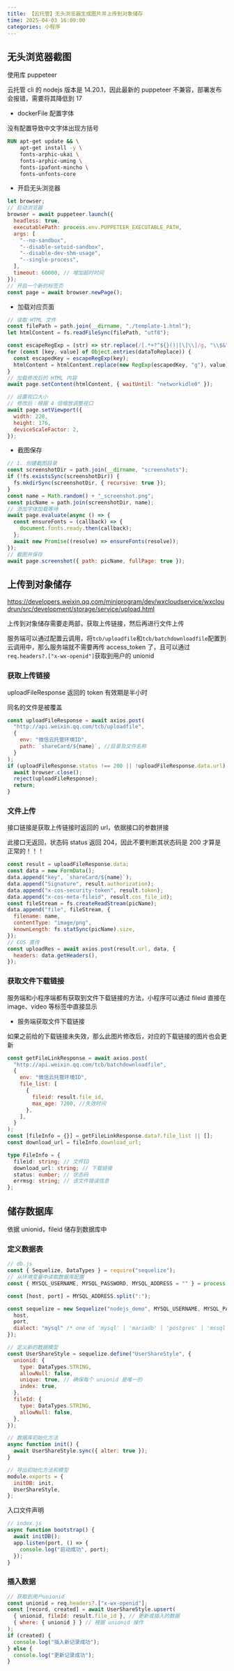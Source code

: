 ```yaml
---
title: 【云托管】无头浏览器生成图片并上传到对象储存
time: 2025-04-03 16:00:00
categories: 小程序
---
```


## 无头浏览器截图

使用库 puppeteer

云托管 cli 的 nodejs 版本是 14.20.1，因此最新的 puppeteer 不兼容，部署发布会报错，需要将其降低到 17

- dockerFile 配置字体

没有配置导致中文字体出现方括号

```dockerfile
RUN apt-get update && \
    apt-get install -y \
    fonts-arphic-ukai \
    fonts-arphic-uming \
    fonts-ipafont-mincho \
    fonts-unfonts-core
```

- 开启无头浏览器

```js
let browser;
// 启动浏览器
browser = await puppeteer.launch({
  headless: true,
  executablePath: process.env.PUPPETEER_EXECUTABLE_PATH,
  args: [
    "--no-sandbox",
    "--disable-setuid-sandbox",
    "--disable-dev-shm-usage",
    "--single-process",
  ],
  timeout: 60000, // 增加超时时间
});
// 开启一个新的标签页
const page = await browser.newPage();
```

- 加载对应页面

```js
// 读取 HTML 文件
const filePath = path.join(__dirname, "./template-1.html");
let htmlContent = fs.readFileSync(filePath, "utf8");

const escapeRegExp = (str) => str.replace(/[.*+?^${}()|[\]\\]/g, "\\$&");
for (const [key, value] of Object.entries(dataToReplace)) {
  const escapedKey = escapeRegExp(key);
  htmlContent = htmlContent.replace(new RegExp(escapedKey, "g"), value);
}
// 加载修改后的 HTML 内容
await page.setContent(htmlContent, { waitUntil: "networkidle0" });

// 设置视口大小
// 修改后：根据 4 倍缩放调整视口
await page.setViewport({
  width: 220,
  height: 176,
  deviceScaleFactor: 2,
});
```

- 截图保存

```js
// 1. 创建截图目录
const screenshotDir = path.join(__dirname, "screenshots");
if (!fs.existsSync(screenshotDir)) {
  fs.mkdirSync(screenshotDir, { recursive: true });
}
const name = Math.random() + "_screenshot.png";
const picName = path.join(screenshotDir, name);
// 添加字体加载等待
await page.evaluate(async () => {
  const ensureFonts = (callback) => {
    document.fonts.ready.then(callback);
  };
  await new Promise((resolve) => ensureFonts(resolve));
});
// 截图并保存
await page.screenshot({ path: picName, fullPage: true });
```

## 上传到对象储存

https://developers.weixin.qq.com/miniprogram/dev/wxcloudservice/wxcloudrun/src/development/storage/service/upload.html

上传到对象储存需要走两部，获取上传链接，然后再进行文件上传

服务端可以通过配置云调用，将`tcb/uploadfile`和`tcb/batchdownloadfile`配置到云调用中，那么服务端就不需要再传 access_token 了，且可以通过`req.headers?.["x-wx-openid"]`获取到用户的 unionid

### 获取上传链接

uploadFileResponse 返回的 token 有效期是半小时

同名的文件是被覆盖

```js
const uploadFileResponse = await axios.post(
  "http://api.weixin.qq.com/tcb/uploadfile",
  {
    env: "微信云托管环境ID",
    path: `shareCard/${name}`, //目录及文件名称
  }
);
if (uploadFileResponse.status !== 200 || !uploadFileResponse.data.url) {
  await browser.close();
  reject(uploadFileResponse);
  return;
}
```

### 文件上传

接口链接是获取上传链接时返回的 url，依据接口的参数拼接

此接口无返回，状态码 status 返回 204，因此不要判断其状态码是 200 才算是正常的！！！

```js
const result = uploadFileResponse.data;
const data = new FormData();
data.append("key", `shareCard/${name}`);
data.append("Signature", result.authorization);
data.append("x-cos-security-token", result.token);
data.append("x-cos-meta-fileid", result.cos_file_id);
const fileStream = fs.createReadStream(picName);
data.append("file", fileStream, {
  filename: name,
  contentType: "image/png",
  knownLength: fs.statSync(picName).size,
});
// COS 直传
const uploadRes = await axios.post(result.url, data, {
  headers: data.getHeaders(),
});
```

### 获取文件下载链接

服务端和小程序端都有获取到文件下载链接的方法，小程序可以通过 fileid 直接在 image、video 等标签中直接显示

- 服务端获取文件下载链接

如果之前给的下载链接未失效，那么此图片修改后，对应的下载链接的图片也会更新

```js
const getFileLinkResponse = await axios.post(
  "http://api.weixin.qq.com/tcb/batchdownloadfile",
  {
    env: "微信云托管环境ID",
    file_list: [
      {
        fileid: result.file_id,
        max_age: 7200, //失效时间
      },
    ],
  }
);
const [fileInfo = {}] = getFileLinkResponse.data?.file_list || [];
const download_url = fileInfo.download_url;
```

```ts
type FileInfo = {
  fileid: string; // 文件ID
  download_url: string; // 下载链接
  status: number; // 状态码
  errmsg: string; // 该文件错误信息
};
```

## 储存数据库

依据 unionid，fileid 储存到数据库中

### 定义数据表

```js
// db.js
const { Sequelize, DataTypes } = require("sequelize");
// 从环境变量中读取数据库配置
const { MYSQL_USERNAME, MYSQL_PASSWORD, MYSQL_ADDRESS = "" } = process.env;

const [host, port] = MYSQL_ADDRESS.split(":");

const sequelize = new Sequelize("nodejs_demo", MYSQL_USERNAME, MYSQL_PASSWORD, {
  host,
  port,
  dialect: "mysql" /* one of 'mysql' | 'mariadb' | 'postgres' | 'mssql' */,
});

// 定义新的数据模型
const UserShareStyle = sequelize.define("UserShareStyle", {
  unionid: {
    type: DataTypes.STRING,
    allowNull: false,
    unique: true, // 确保每个 unionid 是唯一的
    index: true,
  },
  fileId: {
    type: DataTypes.STRING,
    allowNull: false,
  },
});

// 数据库初始化方法
async function init() {
  await UserShareStyle.sync({ alter: true });
}

// 导出初始化方法和模型
module.exports = {
  initDB: init,
  UserShareStyle,
};
```

入口文件声明

```js
// index.js
async function bootstrap() {
  await initDB();
  app.listen(port, () => {
    console.log("启动成功", port);
  });
}
```

### 插入数据

```js
// 获取到用户unionid
const unionid = req.headers?.["x-wx-openid"];
const [record, created] = await UserShareStyle.upsert(
  { unionid, fileId: result.file_id }, // 更新或插入的数据
  { where: { unionid } } // 根据 unionid 操作
);
if (created) {
  console.log("插入新记录成功");
} else {
  console.log("更新记录成功");
}
```
